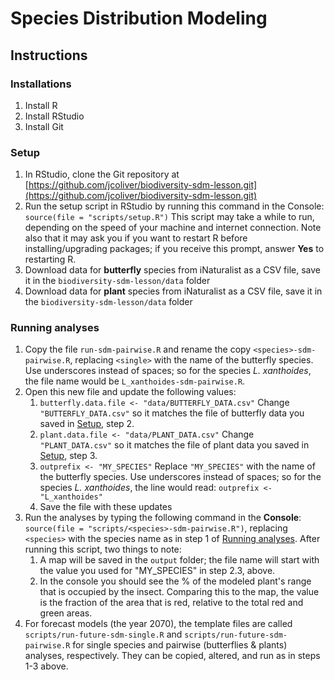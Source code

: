 # Species Distribution Modeling
## Instructions

### Installations
1. Install R
2. Install RStudio
3. Install Git

### Setup
1. In RStudio, clone the Git repository at [https://github.com/jcoliver/biodiversity-sdm-lesson.git](https://github.com/jcoliver/biodiversity-sdm-lesson.git)
2. Run the setup script in RStudio by running this command in the Console:
    `source(file = "scripts/setup.R")`
    This script may take a while to run, depending on the speed of your machine and internet connection. Note also that it may ask you if you want to restart R before installing/upgrading packages; if you receive this prompt, answer **Yes** to restarting R.
3. Download data for **butterfly** species from iNaturalist as a CSV file, save it in the `biodiversity-sdm-lesson/data` folder
4. Download data for **plant** species from iNaturalist as a CSV file, save it in the `biodiversity-sdm-lesson/data` folder

### Running analyses
1. Copy the file `run-sdm-pairwise.R` and rename the copy `<species>-sdm-pairwise.R`, replacing `<single>` with the name of the butterfly species. Use underscores instead of spaces; so for the species _L. xanthoides_, the file name would be `L_xanthoides-sdm-pairwise.R`.
2. Open this new file and update the following values:
    1. `butterfly.data.file <- "data/BUTTERFLY_DATA.csv"`
    Change `"BUTTERFLY_DATA.csv"` so it matches the file of butterfly data you saved in [Setup](#setup), step 2.
    2. `plant.data.file <- "data/PLANT_DATA.csv"`
    Change `"PLANT_DATA.csv"` so it matches the file of plant data you saved in [Setup](#setup), step 3.
    3. `outprefix <- "MY_SPECIES"` 
    Replace `"MY_SPECIES"` with the name of the butterfly species. Use underscores instead of spaces; so for the species _L. xanthoides_, the line would read: 
    `outprefix <- "L_xanthoides"`
    4. Save the file with these updates
3. Run the analyses by typing the following command in the **Console**: `source(file = "scripts/<species>-sdm-pairwise.R")`, replacing `<species>` with the species name as in step 1 of [Running analyses](#running-analyses).  After running this script, two things to note:
    1. A map will be saved in the `output` folder; the file name will start with the value you used for "MY_SPECIES" in step 2.3, above.
    2. In the console you should see the % of the modeled plant's range that is occupied by the insect. Comparing this to the map, the value is the fraction of the area that is red, relative to the total red and green areas.
4. For forecast models (the year 2070), the template files are called `scripts/run-future-sdm-single.R` and `scripts/run-future-sdm-pairwise.R` for single species and pairwise (butterflies & plants) analyses, respectively. They can be copied, altered, and run as in steps 1-3 above.    